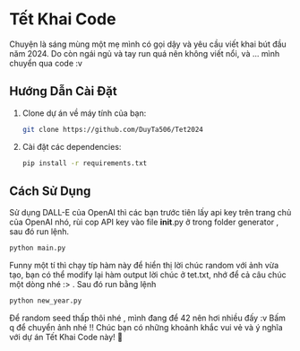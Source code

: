 # Tết Khai Code 

Chuyện là sáng mùng một mẹ mình có gọi dậy và yêu cầu viết khai bút đầu năm 2024. Do còn ngái ngủ và tay run quá nên không viết nổi, và ... mình chuyển qua code :v 

## Hướng Dẫn Cài Đặt

1. Clone dự án về máy tính của bạn:

    ```bash
    git clone https://github.com/DuyTa506/Tet2024
    ```

2. Cài đặt các dependencies:

    ```bash
    pip install -r requirements.txt
    ```

## Cách Sử Dụng

Sử dụng DALL-E của OpenAI thì các bạn trước tiên lấy api key trên trang chủ của OpenAI nhó, rùi cop API key vào file __init__.py ở trong folder generator , sau đó run lệnh.

```bash
python main.py
```


Funny một tí thì chạy típ hàm này để hiển thị lời chúc random với ảnh vừa tạo, bạn có thể modify lại hàm output lời chúc ở tet.txt, nhớ để cả câu chúc một dòng nhé :> . Sau đó run bằng lệnh

```bash
python new_year.py
```

Để random seed thấp thôi nhé , mình đang để 42 nên hơi nhiều đấy :v
Bấm q để chuyển ảnh nhé !!
Chúc bạn có những khoảnh khắc vui vẻ và ý nghĩa với dự án Tết Khai Code này! 🎉

